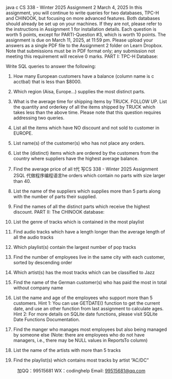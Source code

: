 java c
CS 338 - Winter 2025
Assignment 2
March 4, 2025
In this assignment, you will continue to write queries for two databases, TPC-H and CHINOOK, but focusing on more advanced features. Both databases should already be set up on your machines. If they are not, please refer to the instructions in Assignment 1 for installation details.
Each question is worth 5 points, except for PARTI-Question #3, which is worth 10 points. The assignment is due on March 11, 2025, at 11:59 pm.
Please upload your answers as a single PDF file to the Assignment 2 folder on Learn Dropbox.
Note that submissions must be in PDF format only; any submission not meeting this requirement will receive 0 marks.
PART I: TPC-H Database:

Write SQL queries to answer the following:
1. How many European customers have a balance (column name is c acctbal) that is less than $8000.
2. Which region (Aisa, Europe...) supplies the most distinct parts.
3. What is the average time for shipping items by TRUCK.
FOLLOW UP. List the quantity and orderkey of all the items shipped by TRUCK which takes less than the above time.
Please note that this question requires addressing two queries.
4. List all the items which have NO discount and not sold to customer in EUROPE.
5. List name(s) of the customer(s) who has not place any orders.
6. List the (distinct) items which are ordered by the customers from the country where suppliers have the highest average balance.
7. Find the average price of all t代 写CS 338 - Winter 2025 Assignment 2SQL
代做程序编程语言he orders which contain no parts with size larger than 40.
8. List the name of the suppliers which supplies more than 5 parts along with the number of parts their supplied.
9. Find the names of all the distinct parts which receive the highest discount.
PART II: The CHINOOK database:

1. List the genre of tracks which is contained in the most playlist
2. Find audio tracks which have a length longer than the average length of all the audio tracks
3. Which playlist(s) contain the largest number of pop tracks
4. Find the number of employees live in the same city with each customer, sorted by descending order
5. Which artist(s) has the most tracks which can be classified to Jazz
6. Find the name of the German customer(s) who has paid the most in total without company name
7. List the name and age of the employees who support more than 5 customers.
Hint 1: You can use GETDATE() function to get the current date, and use an other function from last assignment to calculate ages.
Hint 2:   For more details on SQLite date functions, please visit SQLite Date Functions Documentation.
8. Find the manger who manages most employees but also being managed by someone else (Note: there are employees who do not have managers, i.e., there may be NULL values in ReportsTo column)
9. List the name of the artists with more than 5 tracks
10. Find the playlist(s) which contains most tracks by artist ”AC/DC”







         
加QQ：99515681  WX：codinghelp  Email: 99515681@qq.com
